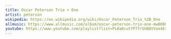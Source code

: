 ```yaml
---
title: Oscar Peterson Trio + One
artist: peterson
wikipedia: https://en.wikipedia.org/wiki/Oscar_Peterson_Trio_%2B_One
allmusic: https://www.allmusic.com/album/oscar-peterson-trio-one-mw0000615538
youtube: https://www.youtube.com/playlist?list=PL8a8cutYP7frShBOtVoo4EsRKSPag0u7B
---
```


